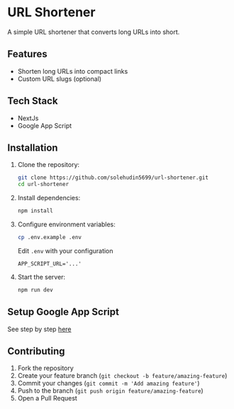 # URL Shortener

A simple URL shortener that converts long URLs into short.

## Features

- Shorten long URLs into compact links
- Custom URL slugs (optional)

## Tech Stack

- NextJs
- Google App Script

## Installation

1. Clone the repository:

   ```bash
   git clone https://github.com/solehudin5699/url-shortener.git
   cd url-shortener
   ```

2. Install dependencies:

   ```bash
   npm install
   ```

3. Configure environment variables:

   ```bash
   cp .env.example .env
   ```

   Edit `.env` with your configuration

   ```.env
   APP_SCRIPT_URL='...'
   ```

4. Start the server:

   ```bash
   npm run dev
   ```

## Setup Google App Script

See step by step [here](http://notes.solehudin.id/blog/2025/03/17/use-app-script-to-create-api-url-shortener)

## Contributing

1. Fork the repository
2. Create your feature branch (`git checkout -b feature/amazing-feature`)
3. Commit your changes (`git commit -m 'Add amazing feature'`)
4. Push to the branch (`git push origin feature/amazing-feature`)
5. Open a Pull Request

